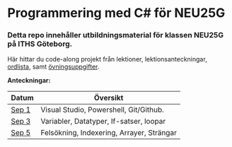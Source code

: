# Programmering med C# för NEU25G

### Detta repo innehåller utbildningsmaterial för klassen NEU25G på ITHS Göteborg.

Här hittar du code-along projekt från lektioner, lektionsanteckningar, [ordlista](https://github.com/everyloop/NEU25G-Csharp/blob/master/Lecture-notes/Glossary.md), samt [övningsuppgifter](https://github.com/everyloop/NEU25G-Csharp/blob/master/Exercises/Exercises.md).


**Anteckningar:**

| Datum  | Översikt                                                       |
|--------|----------------------------------------------------------------|
| [Sep 1][Sep1] | Visual Studio, Powershell, Git/Github.                |
| [Sep 3][Sep3] | Variabler, Datatyper, If-satser, loopar                |
| [Sep 5][Sep5] | Felsökning, Indexering, Arrayer, Strängar                |

[Sep1]: https://github.com/everyloop/NEU25G-Csharp/blob/master/Lecture-notes/Sep1.md
[Sep3]: https://github.com/everyloop/NEU25G-Csharp/blob/master/Lecture-notes/Sep3.md
[Sep5]: https://github.com/everyloop/NEU25G-Csharp/blob/master/Lecture-notes/Sep5.md
